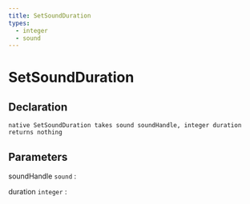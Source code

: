 ```yaml
---
title: SetSoundDuration
types:
  - integer
  - sound
---
```


# SetSoundDuration

## Declaration

```jass
native SetSoundDuration takes sound soundHandle, integer duration returns nothing
```

## Parameters
soundHandle `sound`
: 

duration `integer`
: 
